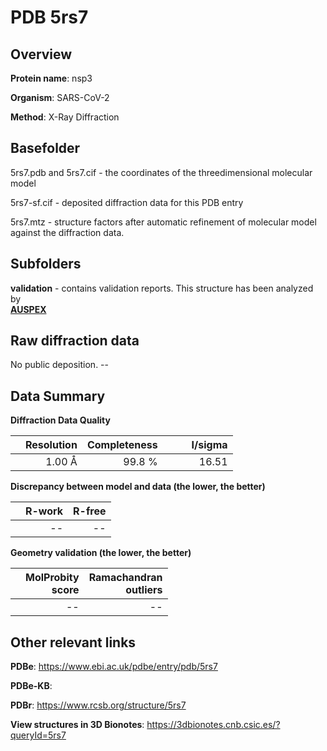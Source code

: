 # PDB 5rs7

## Overview

**Protein name**: nsp3

**Organism**: SARS-CoV-2

**Method**: X-Ray Diffraction



## Basefolder

5rs7.pdb and 5rs7.cif - the coordinates of the threedimensional molecular model

5rs7-sf.cif - deposited diffraction data for this PDB entry

5rs7.mtz - structure factors after automatic refinement of molecular model against the diffraction data.

## Subfolders





**validation** - contains validation reports. This structure has been analyzed by <br>[**AUSPEX**](https://github.com/thorn-lab/coronavirus_structural_task_force/tree/master/pdb/nsp3/SARS-CoV-2/5rs7/validation/auspex)     



## Raw diffraction data

No public deposition. --<br> 

## Data Summary
**Diffraction Data Quality**

|   | Resolution | Completeness| I/sigma |
|---|-------------:|----------------:|--------------:|
|   |1.00 Å|99.8  %|<img width=50/>16.51|

**Discrepancy between model and data (the lower, the better)**

|   | **R-work**| **R-free**   
|---|-------------:|----------------:|           
||--|--|

**Geometry validation (the lower, the better)**

|   |**MolProbity<br>score**| **Ramachandran<br>outliers** 
|---|-------------:|----------------:|
||--|--|

 

 



## Other relevant links 
**PDBe**:  https://www.ebi.ac.uk/pdbe/entry/pdb/5rs7

**PDBe-KB**:  
 
**PDBr**: https://www.rcsb.org/structure/5rs7 

**View structures in 3D Bionotes**: https://3dbionotes.cnb.csic.es/?queryId=5rs7

